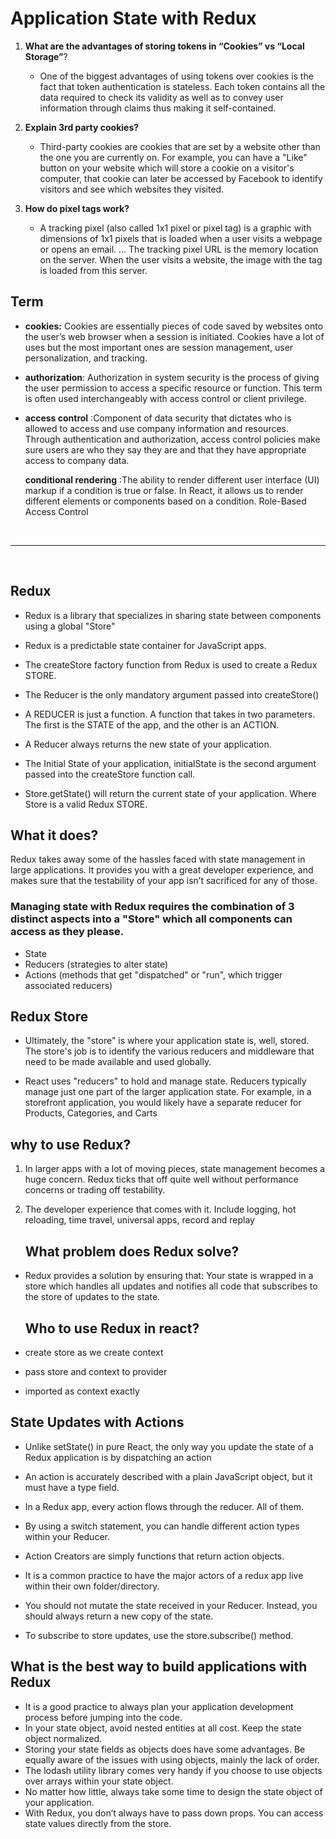 

# Application State with Redux
1. **What are the advantages of storing tokens in “Cookies” vs “Local Storage”**?
   - One of the biggest advantages of using tokens over cookies is the fact that token authentication is stateless. Each token contains all the data required to check its validity as well as to convey user information through claims thus making it self-contained.
2. **Explain 3rd party cookies?**
   
   - Third-party cookies are cookies that are set by a website other than the one you are currently on. For example, you can have a "Like" button on your website which will store a cookie on a visitor's computer, that cookie can later be accessed by Facebook to identify visitors and see which websites they visited.

3. **How do pixel tags work?** 
   - A tracking pixel (also called 1x1 pixel or pixel tag) is a graphic with dimensions of 1x1 pixels that is loaded when a user visits a webpage or opens an email. … The tracking pixel URL is the memory location on the server. When the user visits a website, the image with the tag is loaded from this server.


## Term
* **cookies:** Cookies are essentially pieces of code saved by websites onto the user’s web browser when a session is initiated. Cookies have a lot of uses but the most important ones are session management, user personalization, and tracking.

* **authorization**:
Authorization in system security is the process of giving the user permission to access a specific resource or function. This term is often used interchangeably with access control or client privilege.

* **access control** :Component of data security that dictates who is allowed to access and use company information and resources. Through authentication and authorization, access control policies make sure users are who they say they are and that they have appropriate access to company data.
  
  **conditional rendering** :The ability to render different user interface (UI) markup if a condition is true or false. In React, it allows us to render different elements or components based on a condition.
Role-Based Access Control
<br>

---------

<br>

## Redux
* Redux is a library that specializes in sharing state between components using a global "Store"
  
* Redux is a predictable state container for JavaScript apps.
* The createStore factory function from Redux is used to create a Redux STORE.
* The Reducer is the only mandatory argument passed into createStore()
* A REDUCER is just a function. A function that takes in two parameters. The first is the STATE of the app, and the other is an ACTION.
* A Reducer always returns the new state of your application.
* The Initial State of your application, initialState is the second argument passed into the createStore function call.
* Store.getState() will return the current state of your application. Where Store is a valid Redux STORE.

## What it does?

Redux takes away some of the hassles faced with state management in large applications. It provides you with a great developer experience, and makes sure that the testability of your app isn’t sacrificed for any of those.

 ### Managing state with Redux requires the combination of 3 distinct aspects into a "Store" which all components can access as they please.
 - State
- Reducers (strategies to alter state)
- Actions (methods that get "dispatched" or "run", which trigger associated reducers)


## Redux Store
* Ultimately, the "store" is where your application state is, well, stored. The store's job is to identify the various reducers and middleware that need to be made available and used globally.

* React uses "reducers" to hold and manage state. Reducers typically manage just one part of the larger application state. For example, in a storefront application, you would likely have a separate reducer for Products, Categories, and Carts

## why to use Redux?

1. In larger apps with a lot of moving pieces, state management becomes a huge concern. Redux ticks that off quite well without performance concerns or trading off testability.

2. The developer experience that comes with it. Include logging, hot reloading, time travel, universal apps, record and replay
   
   ## What problem does Redux solve?
- Redux provides a solution by ensuring that: Your state is wrapped in a store which handles all updates and notifies all code that subscribes to the store of updates to the state.

  ## Who to use Redux in react? 
- create store as we create context
- pass store and context to provider
- imported as context exactly

## State Updates with Actions

* Unlike setState() in pure React, the only way you update the state of a Redux application is by dispatching an action
  
* An action is accurately described with a plain JavaScript object, but it must have a type field.
* In a Redux app, every action flows through the reducer. All of them.
  
* By using a switch statement, you can handle different action types within your Reducer.
  
* Action Creators are simply functions that return action objects.
* It is a common practice to have the major actors of a redux app live within their own folder/directory.
  
* You should not mutate the state received in your Reducer. Instead, you should always return a new copy of the state.
  
* To subscribe to store updates, use the store.subscribe() method.


## What is the best way to build applications with Redux

* It is a good practice to always plan your application development process before jumping into the code.
* In your state object, avoid nested entities at all cost. Keep the state object normalized.
* Storing your state fields as objects does have some advantages. Be equally aware of the issues with using objects, mainly the lack of order.
* The lodash utility library comes very handy if you choose to use objects over arrays within your state object.
* No matter how little, always take some time to design the state object of your application.
* With Redux, you don’t always have to pass down props. You can access state values directly from the store.

